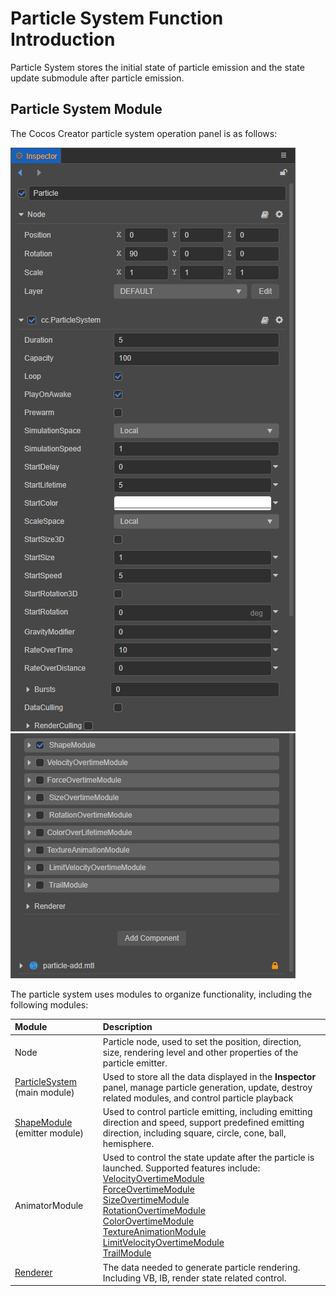 # Particle System Function Introduction

Particle System stores the initial state of particle emission and the state update submodule after particle emission.

## Particle System Module

The Cocos Creator particle system operation panel is as follows:

![inspector_1](module/inspector_1.png)<br>
![inspector_2](module/inspector_2.png)

The particle system uses modules to organize functionality, including the following modules:

| Module | Description |
| :--- | :--- |
| Node | Particle node, used to set the position, direction, size, rendering level and other properties of the particle emitter. |
| [ParticleSystem](main-module.md) (main module) | Used to store all the data displayed in the **Inspector** panel, manage particle generation, update, destroy related modules, and control particle playback |
| [ShapeModule](emitter.md) (emitter module) | Used to control particle emitting, including emitting direction and speed, support predefined emitting direction, including square, circle, cone, ball, hemisphere. |
| AnimatorModule | Used to control the state update after the particle is launched. Supported features include:<br>[VelocityOvertimeModule](velocity-module.md)<br>[ForceOvertimeModule](force-module.md)<br>[SizeOvertimeModule](size-module.md)<br>[RotationOvertimeModule](rotation-module.md)<br>[ColorOvertimeModule](color-module.md)<br>[TextureAnimationModule](texture-animation-module.md)<br>[LimitVelocityOvertimeModule](limit-velocity-module.md)<br>[TrailModule](trail-module.md) | [Renderer]<br
| [Renderer](renderer.md) | The data needed to generate particle rendering. Including VB, IB, render state related control. |
